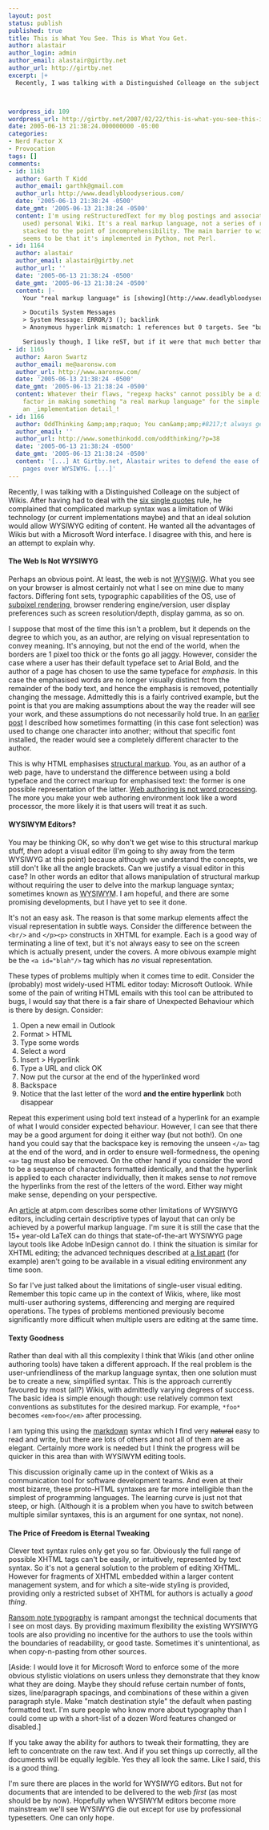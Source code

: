 ```yaml
---
layout: post
status: publish
published: true
title: This is What You See. This is What You Get.
author: alastair
author_login: admin
author_email: alastair@girtby.net
author_url: http://girtby.net
excerpt: |+
  Recently, I was talking with a Distinguished Colleage on the subject of Wikis. After having had to deal with the [six single quotes](http://c2.com/cgi/wiki?SixSingleQuotes) rule, he complained that complicated markup syntax was a limitation of Wiki technology (or current implementations maybe) and that an ideal solution would allow WYSIWYG editing of content. He wanted all the advantages of Wikis but with a Microsoft Word interface. I disagree with this, and here is an attempt to explain why.



wordpress_id: 109
wordpress_url: http://girtby.net/2007/02/22/this-is-what-you-see-this-is-what-you-get
date: 2005-06-13 21:38:24.000000000 -05:00
categories:
- Nerd Factor X
- Provocation
tags: []
comments:
- id: 1163
  author: Garth T Kidd
  author_email: garthk@gmail.com
  author_url: http://www.deadlybloodyserious.com/
  date: '2005-06-13 21:38:24 -0500'
  date_gmt: '2005-06-13 21:38:24 -0500'
  content: I'm using reStructuredText for my blog postings and associated (but barely
    used) personal Wiki. It's a real markup language, not a series of regexp hacks
    stacked to the point of incomprehensibility. The main barrier to widespread adoption
    seems to be that it's implemented in Python, not Perl.
- id: 1164
  author: alastair
  author_email: alastair@girtby.net
  author_url: ''
  date: '2005-06-13 21:38:24 -0500'
  date_gmt: '2005-06-13 21:38:24 -0500'
  content: |-
    Your "real markup language" is [showing](http://www.deadlybloodyserious.com/2005/06/20.html#P67):

    > Docutils System Messages
    > System Message: ERROR/3 (); backlink
    > Anonymous hyperlink mismatch: 1 references but 0 targets. See "backrefs" attribute for IDs.

    Seriously though, I like reST, but if it were that much better than the others surely there would be a second, non-python, implementation by now? Disagree that Perl is the language of choice for these things. I would say PHP instead.
- id: 1165
  author: Aaron Swartz
  author_email: me@aaronsw.com
  author_url: http://www.aaronsw.com/
  date: '2005-06-13 21:38:24 -0500'
  date_gmt: '2005-06-13 21:38:24 -0500'
  content: Whatever their flaws, "regexp hacks" cannot possibly be a distinguishing
    factor in making something "a real markup language" for the simple fact that they're
    an _implementation detail_!
- id: 1166
  author: OddThinking &amp;amp;raquo; You can&amp;amp;#8217;t always get WYW
  author_email: ''
  author_url: http://www.somethinkodd.com/oddthinking/?p=38
  date: '2005-06-13 21:38:24 -0500'
  date_gmt: '2005-06-13 21:38:24 -0500'
  content: '[...] At Girtby.net, Alastair writes to defend the ease of editing Wiki
    pages over WYSIWYG. [...]'
---
```

Recently, I was talking with a Distinguished Colleage on the subject of Wikis. After having had to deal with the [six single quotes](http://c2.com/cgi/wiki?SixSingleQuotes) rule, he complained that complicated markup syntax was a limitation of Wiki technology (or current implementations maybe) and that an ideal solution would allow WYSIWYG editing of content. He wanted all the advantages of Wikis but with a Microsoft Word interface. I disagree with this, and here is an attempt to explain why.



<a id="more"></a><a id="more-109"></a>


#### The Web Is Not WYSIWYG

Perhaps an obvious point. At least, the web is not <acronym title="What You See Is What I Get">WYSIWIG</acronym>. What you see on your browser is almost certainly not what I see on mine due to many factors. Differing font sets, typographic capabilities of the OS, use of [subpixel rendering][], browser rendering engine/version, user display preferences such as screen resolution/depth, display gamma, as so on.

I suppose that most of the time this isn't a problem, but it depends on the degree to which you, as an author, are relying on visual representation to convey meaning. It's annoying, but not the end of the world, when the borders are 1 pixel too thick or the fonts go all jaggy. However, consider the case where a user has their default typeface set to Arial Bold, and the author of a page has chosen to use the same typeface for *emphasis*. In this case the emphasised words are no longer visually distinct from the remainder of the body text, and hence the emphasis is removed, potentially changing the message. Admittedly this is a fairly contrived example, but the point is that you are making assumptions about the way the reader will see your work, and these assumptions do not necessarily hold true. In an [earlier post](/archives/2005/03/17/dont-use-wingdings/) I described how sometimes formatting (in this case font selection) was used to change one character into another; without that specific font installed, the reader would see a completely different character to the author.

This is why HTML emphasises [structural markup][]. You, as an author of a web page, have to understand the difference between using a bold typeface and the correct markup for emphasised text: the former is one possible representation of the latter. [Web authoring is not word processing](http://www.pantos.org/atw/f-35426.html#T3). The more you make your web authoring environment look like a word processor, the more likely it is that users will treat it as such.

[subpixel rendering]: http://en.wikipedia.org/wiki/Apple_typography#Subpixel_rendering
[structural markup]: http://www.pantos.org/atw/h-35589.html

#### WYSIWYM Editors?

You may be thinking OK, so why don't we get wise to this structural markup stuff, *then* adopt a visual editor (I'm going to shy away from the term WYSIWYG at this point) because although we understand the concepts, we still don't like all the angle brackets. Can we justify a visual editor in this case? In other words an editor that allows manipulation of structural markup without requiring the user to delve into the markup language syntax; sometimes known as <acronym title="What You See Is What You Mean">WYSIWYM</acronym>. I am hopeful, and there are some promising developments, but I have yet to see it done.

It's not an easy ask. The reason is that some markup elements affect the visual representation in subtle ways. Consider the difference between the `<br/>` and `</p><p>` constructs in XHTML for example. Each is a good way of terminating a line of text, but it's not always easy to see on the screen which is actually present, under the covers. A more obivous example might be the `<a id="blah"/>` tag which has *no* visual representation.

These types of problems multiply when it comes time to edit. Consider the (probably) most widely-used HTML editor today: Microsoft Outlook. While some of the pain of writing HTML emails with this tool can be attributed to bugs, I would say that there is a fair share of Unexpected Behaviour which is there by design. Consider:

 1. Open a new email in Outlook
 1. Format > HTML
 1. Type some words
 1. Select a word
 1. Insert > Hyperlink
 1. Type a URL and click OK
 1. Now put the cursor at the end of the hyperlinked word
 1. Backspace
 1. Notice that the last letter of the word **and the entire hyperlink** both disappear

Repeat this experiment using bold text instead of a hyperlink for an example of what I would consider expected behaviour. However, I can see that there may be a good argument for doing it either way (but not both!). On one hand you could say that the backspace key is removing the unseen `</a>` tag at the end of the word, and in order to ensure well-formedness, the opening `<a>` tag must also be removed. On the other hand if you consider the word to be a sequence of characters formatted identically, and that the hyperlink is applied to each character individually, then it makes sense to *not* remove the hyperlinks from the rest of the letters of the word. Either way might make sense, depending on your perspective.

An [article](http://www.atpm.com/4.12/page7.shtml) at atpm.com describes some other limitations of WYSIWYG editors, including certain descriptive types of layout that can only be achieved by a powerful markup language. I'm sure it is still the case that the 15+ year-old LaTeX can do things that state-of-the-art WYSIWYG page layout tools like Adobe InDesign cannot do. I think the situation is similar for XHTML editing; the advanced techniques described at [a list apart][] (for example) aren't going to be available in a visual editing environment any time soon.

So far I've just talked about the limitations of single-user visual editing. Remember this topic came up in the context of Wikis, where, like most multi-user authoring systems, differencing and merging are required operations.  The types of problems mentioned previously become significantly more difficult when multiple users are editing at the same time.

[a list apart]: http://alistapart.com/articles

#### Texty Goodness

Rather than deal with all this complexity I think that Wikis (and other online authoring tools) have taken a different approach. If the real problem is the user-unfriendliness of the markup language syntax, then one solution must be to create a new, simplified syntax. This is the approach currently favoured by most (all?) Wikis, with admittedly varying degrees of success. The basic idea is simple enough though: use relatively common text conventions as substitutes for the desired markup. For example, `*foo*` becomes `<em>foo</em>` after processing.

I am typing this using the [markdown][] syntax which I find very <del>natural</del> easy to read and write, but there are lots of others and not all of them are as elegant. Certainly more work is needed but I think the progress will be quicker in this area than with WYSIWYM editing tools.

This discussion originally came up in the context of Wikis as a communication tool for software development teams. And even at their most bizarre, these proto-HTML syntaxes are far more intelligible than the simplest of programming languages. The learning curve is just not that steep, or high. (Although it is a problem when you have to switch between multiple similar syntaxes, this is an argument for one syntax, not none).

[markdown]: http://daringfireball.net/projects/markdown/

#### The Price of Freedom is Eternal Tweaking

Clever text syntax rules only get you so far. Obviously the full range of possible XHTML tags can't be easily, or intuitively, represented by text syntax. So it's not a general solution to the problem of editing XHTML. However for fragments of XHTML embedded within a larger content management system, and for which a site-wide styling is provided, providing only a restricted subset of XHTML for authors is actually a *good thing*.

[Ransom note typography](http://www.techweb.com/encyclopedia/defineterm.jhtml?term=ransom+note+typography) is rampant amongst the technical documents that I see on most days. By providing maximum flexibility the existing WYSIWYG tools are also providing no incentive for the authors to use the tools within the boundaries of readability, or good taste. Sometimes it's unintentional, as when copy-n-pasting from other sources.

[Aside: I would love it for Microsoft Word to enforce some of the more obvious stylistic violations on users unless they demonstrate that they know what they are doing. Maybe they should refuse certain number of fonts, sizes, line/paragraph spacings, and combinations of these within a given paragraph style. Make "match destination style" the default when pasting formatted text. I'm sure people who know more about typography than I could come up with a short-list of a dozen Word features changed or disabled.]

If you take away the ability for authors to tweak their formatting, they are left to concentrate on the raw text. And if you set things up correctly, all the documents will be equally legible. Yes they all look the same. Like I said, this is a good thing.

I'm sure there are places in the world for WYSIWYG editors. But not for documents that are intended to be delivered to the web *first* (as most should be by now). Hopefully when WYSIWYM editors become more mainstream we'll see WYSIWYG die out except for use by professional typesetters. One can only hope.
